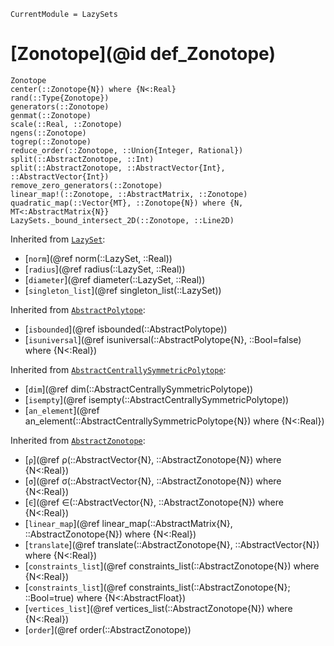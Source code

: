```@meta
CurrentModule = LazySets
```

# [Zonotope](@id def_Zonotope)

```@docs
Zonotope
center(::Zonotope{N}) where {N<:Real}
rand(::Type{Zonotope})
generators(::Zonotope)
genmat(::Zonotope)
scale(::Real, ::Zonotope)
ngens(::Zonotope)
togrep(::Zonotope)
reduce_order(::Zonotope, ::Union{Integer, Rational})
split(::AbstractZonotope, ::Int)
split(::AbstractZonotope, ::AbstractVector{Int}, ::AbstractVector{Int})
remove_zero_generators(::Zonotope)
linear_map!(::Zonotope, ::AbstractMatrix, ::Zonotope)
quadratic_map(::Vector{MT}, ::Zonotope{N}) where {N, MT<:AbstractMatrix{N}}
LazySets._bound_intersect_2D(::Zonotope, ::Line2D)
```

Inherited from [`LazySet`](@ref):
* [`norm`](@ref norm(::LazySet, ::Real))
* [`radius`](@ref radius(::LazySet, ::Real))
* [`diameter`](@ref diameter(::LazySet, ::Real))
* [`singleton_list`](@ref singleton_list(::LazySet))

Inherited from [`AbstractPolytope`](@ref):
* [`isbounded`](@ref isbounded(::AbstractPolytope))
* [`isuniversal`](@ref isuniversal(::AbstractPolytope{N}, ::Bool=false) where {N<:Real})

Inherited from [`AbstractCentrallySymmetricPolytope`](@ref):
* [`dim`](@ref dim(::AbstractCentrallySymmetricPolytope))
* [`isempty`](@ref isempty(::AbstractCentrallySymmetricPolytope))
* [`an_element`](@ref an_element(::AbstractCentrallySymmetricPolytope{N}) where {N<:Real})

Inherited from [`AbstractZonotope`](@ref):
* [`ρ`](@ref ρ(::AbstractVector{N}, ::AbstractZonotope{N}) where {N<:Real})
* [`σ`](@ref σ(::AbstractVector{N}, ::AbstractZonotope{N}) where {N<:Real})
* [`∈`](@ref ∈(::AbstractVector{N}, ::AbstractZonotope{N}) where {N<:Real})
* [`linear_map`](@ref linear_map(::AbstractMatrix{N}, ::AbstractZonotope{N}) where {N<:Real})
* [`translate`](@ref translate(::AbstractZonotope{N}, ::AbstractVector{N}) where {N<:Real})
* [`constraints_list`](@ref constraints_list(::AbstractZonotope{N}) where {N<:Real})
* [`constraints_list`](@ref constraints_list(::AbstractZonotope{N}; ::Bool=true) where {N<:AbstractFloat})
* [`vertices_list`](@ref vertices_list(::AbstractZonotope{N}) where {N<:Real})
* [`order`](@ref order(::AbstractZonotope))

